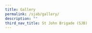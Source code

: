 ```yaml
---
title: Gallery
permalink: /sjab/gallery/
description: ""
third_nav_title: St John Brigade (SJB)
---
```

